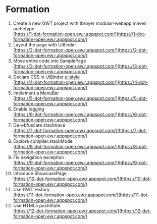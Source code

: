 Formation
===========

1. Create a new GWT project with tbroyer modular-webapp maven archetype.
   <br/>[https://1-dot-formation-open.ew.r.appspot.com/](https://1-dot-formation-open.ew.r.appspot.com/)
2. Layout the page with UiBinder
   <br/>[https://2-dot-formation-open.ew.r.appspot.com/](https://2-dot-formation-open.ew.r.appspot.com/)
3. Move entire code into SamplePage
   <br/>[https://3-dot-formation-open.ew.r.appspot.com/](https://3-dot-formation-open.ew.r.appspot.com/)
4. Declare CSS in UiBinder <ui:style>
   <br/>[https://4-dot-formation-open.ew.r.appspot.com/](https://4-dot-formation-open.ew.r.appspot.com/)
5. Implement a MenuBar
   <br/>[https://5-dot-formation-open.ew.r.appspot.com/](https://5-dot-formation-open.ew.r.appspot.com/)
6. Enable logging
   <br/>[https://6-dot-formation-open.ew.r.appspot.com/](https://6-dot-formation-open.ew.r.appspot.com/)
7. De-obfuscate stacktrace
   <br/>[https://7-dot-formation-open.ew.r.appspot.com/](https://7-dot-formation-open.ew.r.appspot.com/)
8. Explore compiler.stackMode
   <br/>[https://8-dot-formation-open.ew.r.appspot.com/](https://8-dot-formation-open.ew.r.appspot.com/)
9. Fix navigation exception
   <br/>[https://9-dot-formation-open.ew.r.appspot.com/](https://9-dot-formation-open.ew.r.appspot.com/)
10. Introduce ShowcasePage
    <br/>[https://10-dot-formation-open.ew.r.appspot.com/](https://10-dot-formation-open.ew.r.appspot.com/)
11. Use GWT History
    <br/>[https://11-dot-formation-open.ew.r.appspot.com/](https://11-dot-formation-open.ew.r.appspot.com/)
12. Use HTML5 pushState
    <br/>[https://12-dot-formation-open.ew.r.appspot.com/](https://12-dot-formation-open.ew.r.appspot.com/)
